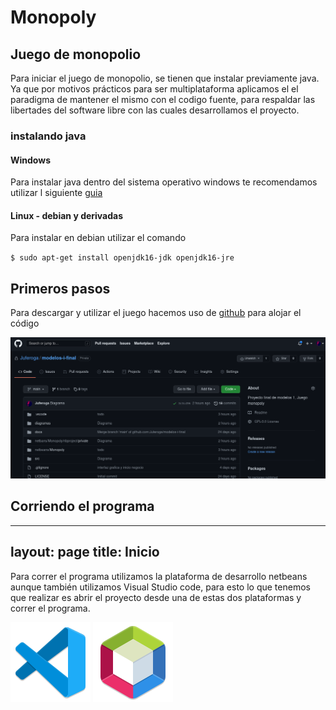 # Monopoly

## Juego de monopolio

Para iniciar el juego de monopolio, se tienen que instalar previamente java. Ya que por motivos prácticos para ser multiplataforma aplicamos el el paradigma de mantener el mismo con el codigo fuente, para respaldar las libertades del software libre con las cuales desarrollamos el proyecto. 

### instalando java

#### Windows

Para instalar java dentro del sistema operativo windows te recomendamos utilizar l siguiente [guia](https://github.com/islaterm/software-design-book-es/wiki/JDK-en-Windows)

#### Linux - debian y derivadas

Para instalar en debian utilizar el comando

``
$ sudo apt-get install openjdk16-jdk openjdk16-jre
``

## Primeros pasos 

Para descargar y utilizar el juego hacemos uso de [github](https://github.com/Juferoga/modelos-i-final) para alojar el código 

![github](https://raw.githubusercontent.com/Juferoga/modelos-i-final/main/docs/images/github.png?token=AKG44KMJUBNUFOBJSSGG7ADBNB5Z6)

## Corriendo el programa

---
layout: page
title: Inicio
---

Para correr el programa utilizamos la plataforma de desarrollo netbeans aunque también utilizamos Visual Studio code, para esto lo que tenemos que realizar es abrir el proyecto desde una de estas dos plataformas y correr el programa.

![VS code](https://raw.githubusercontent.com/Juferoga/modelos-i-final/main/docs/images/visual-studio-code.svg)
![Netbeans](https://raw.githubusercontent.com/Juferoga/modelos-i-final/main/docs/images/netbeans.svg)
